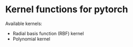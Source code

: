 # Kernel functions for pytorch

Available kernels:
- Radial basis function (RBF) kernel
- Polynomial kernel